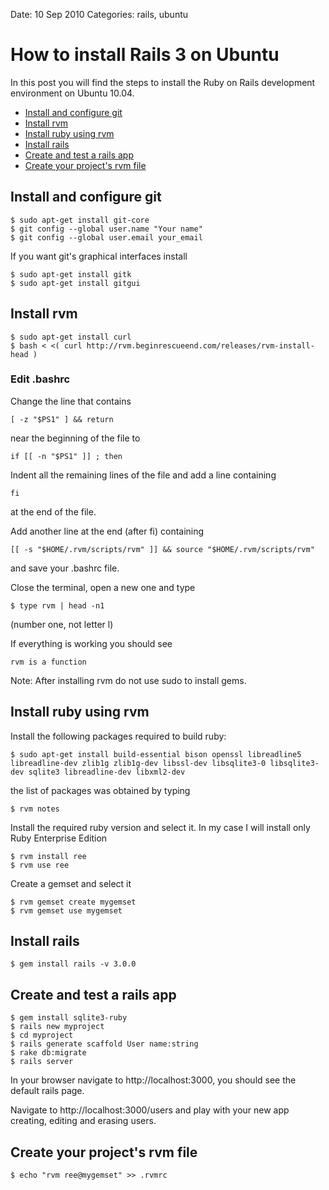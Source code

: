 Date: 10 Sep 2010
Categories: rails, ubuntu

# How to install Rails 3 on Ubuntu

In this post you will find the steps to install the Ruby on Rails development environment on Ubuntu 10.04.

* [Install and configure git](#git)
* [Install rvm](#rvm)
* [Install ruby using rvm](#ruby)
* [Install rails](#rails)
* [Create and test a rails app](#test)
* [Create your project's rvm file](#rvmrc)

## <a name="git">Install and configure git</a>

    $ sudo apt-get install git-core
    $ git config --global user.name "Your name"
    $ git config --global user.email your_email

If you want git's graphical interfaces install
   
    $ sudo apt-get install gitk
    $ sudo apt-get install gitgui

## <a name="rvm">Install rvm</a>

    $ sudo apt-get install curl
    $ bash < <( curl http://rvm.beginrescueend.com/releases/rvm-install-head )

### Edit .bashrc
Change the line that contains

    [ -z "$PS1" ] && return

near the beginning of the file to 

    if [[ -n "$PS1" ]] ; then

Indent all the remaining lines of the file and add a line containing

    fi

at the end of the file.

Add another line at the end (after fi) containing

    [[ -s "$HOME/.rvm/scripts/rvm" ]] && source "$HOME/.rvm/scripts/rvm"

and save your .bashrc file.

Close the terminal, open a new one and type 

    $ type rvm | head -n1

(number one, not letter l)

If everything is working you should see

    rvm is a function

Note: After installing rvm do not use sudo to install gems.

## <a name = "ruby">Install ruby using rvm</a>
Install the following packages required to build ruby:

    $ sudo apt-get install build-essential bison openssl libreadline5 libreadline-dev zlib1g zlib1g-dev libssl-dev libsqlite3-0 libsqlite3-dev sqlite3 libreadline-dev libxml2-dev

the list of packages was obtained by typing 

    $ rvm notes

Install the required ruby version and select it. In my case I will install only Ruby Enterprise Edition

    $ rvm install ree
    $ rvm use ree

Create a gemset and select it

    $ rvm gemset create mygemset
    $ rvm gemset use mygemset

## <a name = "rails">Install rails</a>
    
    $ gem install rails -v 3.0.0

## <a name = "test">Create and test a rails app</a>

    $ gem install sqlite3-ruby
    $ rails new myproject
    $ cd myproject
    $ rails generate scaffold User name:string
    $ rake db:migrate
    $ rails server

In your browser navigate to http://localhost:3000, you should see the default rails page.

Navigate to http://localhost:3000/users and play with your new app creating, editing and erasing users.

## <a name = "rvmrc">Create your project's rvm file</a>
    $ echo "rvm ree@mygemset" >> .rvmrc

